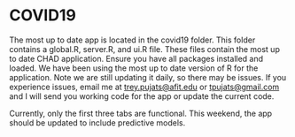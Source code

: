 # COVID19

The most up to date app is located in the covid19 folder. This folder contains a global.R, server.R, and ui.R file. 
These files contain the most up to date CHAD application. Ensure you have all packages installed and loaded.
We have been using the most up to date version of R for the application. Note we are still updating it daily, so there may be issues. 
If you experience issues, email me at trey.pujats@afit.edu or tpujats@gmail.com and I will send you working code for the app or update the current code.


Currently, only the first three tabs are functional. This weekend, the app should be updated to include predictive models.
